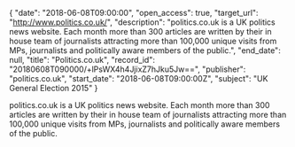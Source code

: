 {
  "date": "2018-06-08T09:00:00", 
  "open_access": true, 
  "target_url": "http://www.politics.co.uk/", 
  "description": "politics.co.uk is a UK politics news website. Each month more than 300 articles are written by their in house team of journalists attracting more than 100,000 unique visits from MPs, journalists and politically aware members of the public.", 
  "end_date": null, 
  "title": "Politics.co.uk", 
  "record_id": "20180608T090000/+lPsWX4h4JjixZ7hJku5Jw==", 
  "publisher": "politics.co.uk", 
  "start_date": "2018-06-08T09:00:00Z", 
  "subject": "UK General Election 2015"
}

politics.co.uk is a UK politics news website. Each month more than 300 articles are written by their in house team of journalists attracting more than 100,000 unique visits from MPs, journalists and politically aware members of the public.
